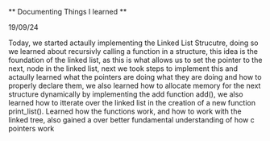 ** Documenting Things I learned **

19/09/24

Today, we started actaully implementing the Linked List Strucutre, doing so we learned about recursivly
calling a function in a structure, this idea is the foundation of the linked list, as this is what allows
us to set the pointer to the next, node in the linked list, next we took steps to implement this and actaully
learned what the pointers are doing what they are doing and how to properly declare them, we also learned how to allocate memory for the next structure dynamically by implementing the add function add(), we also learned how to itterate 
over the linked list in the creation of a new function print_list().
Learned how the functions work, and how to work with the linked tree, also gained a over better fundamental understanding of how c pointers work

